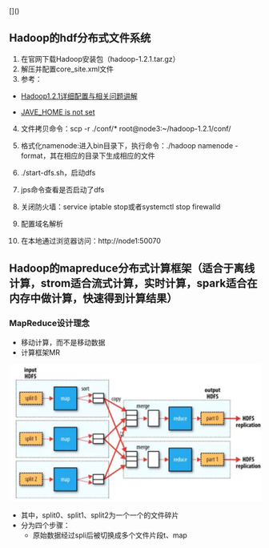 <!-- Hadoop来源：谷歌的三篇论文

大数据的解决方案：Hadoop

### Hadoop的两大核心

1. HDFS
2. MapReduce

### 大数据VS传统数据

![](images/大数据VS传统数据.png)

结构化数据：可存入关系型的数据库中。

### 关系型数据VSHadoop

1. 并行关系数据库
2. MPP or Hadoop

### 谁在使用Hadoop?

阿里、百度、谷歌

### Hadoop版本问题

Hadoop1.2.1

### HDFS结构

![](images/HDFS结构.png)

### HDFS优点

1. 高容错性
2. 适合批量处理
3. 适合大数据处理
4. 可构建在廉价机器上

### HDFS缺点

1. 低延迟数据访问
2. 小文件存取
3. 并发写入、文件随机修改

### HDFS架构

![](images/HDFS架构.png)

1. NameNode负责任务的请求，NameNode把请求转发给各个DataNode
2. HDFS数据存储单元

- 文件被分为固定大小的数据块
- 一个文件的存储方式
- Block大小和副本数通过Client端上传文件时候设置

3. NameNode:接收客户端的读写服务
4. SecondaryNameNode（NN）:帮助NameNode合并edits文件，起到一定的热备份作用

- SNN合并流程
  ![](images/SNN合并流程.png)

5. DataNode（DN）,存储数据

- Black的副本放置策略
  - 第一个副本
  - 第二个副本
  - 第三个副本
  - 更多副本：随机节点

### HDFS读流程

![](images/HDFS读流程.png)

### HDFS写流程
![](images/HDFS写流程.png)

1. HDFS文件权限
2. 安全模式：完成一个初始化的工作 -->[]()

## Hadoop的hdf分布式文件系统

1. 在官网下载Hadoop安装包（hadoop-1.2.1.tar.gz）
2. 解压并配置core_site.xml文件
3. 参考：
- [Hadoop1.2.1详细配置与相关问题讲解](http://m.blog.csdn.net/lht_okk/article/details/77493945)

- [JAVE_HOME is not set](http://blog.csdn.net/sprintfwater/article/details/8791741)

4. 文件拷贝命令：scp -r ./conf/* root@node3:~/hadoop-1.2.1/conf/

5. 格式化namenode:进入bin目录下，执行命令：./hadoop namenode -format，其在相应的目录下生成相应的文件

6. ./start-dfs.sh，启动dfs

7. jps命令查看是否启动了dfs

8. 关闭防火墙：service iptable stop或者systemctl stop firewalld

9. 配置域名解析

10. 在本地通过浏览器访问：http://node1:50070

## Hadoop的mapreduce分布式计算框架（适合于离线计算，strom适合流式计算，实时计算，spark适合在内存中做计算，快速得到计算结果）

### MapReduce设计理念

- 移动计算，而不是移动数据
- 计算框架MR

![](images/MapReduce计算框架.png)

- 其中，split0、split1、split2为一个一个的文件碎片
- 分为四个步骤：
  - 原始数据经过spli后被切换成多个文件片段t、map
